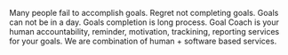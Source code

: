 Many people fail to accomplish goals. 
Regret not completing goals. 
Goals can not be in a day. 
Goals completion is long process.
Goal Coach is your human accountability, reminder, motivation, trackining, reporting services for your goals. We are combination of human + software based services.

